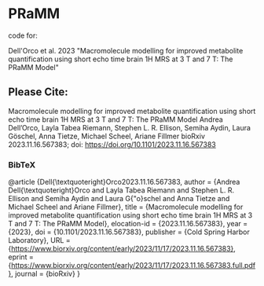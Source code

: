 # PRaMM

code for:

Dell'Orco et al. 2023 "Macromolecule modelling for improved metabolite quantification using short echo time brain 1H MRS at 3 T and 7 T: The PRaMM Model"


## Please Cite:

Macromolecule modelling for improved metabolite quantification using short echo time brain 1H MRS at 3 T and 7 T: The PRaMM Model
Andrea Dell’Orco, Layla Tabea Riemann, Stephen L. R. Ellison, Semiha Aydin, Laura Göschel, Anna Tietze, Michael Scheel, Ariane Fillmer
bioRxiv 2023.11.16.567383; doi: https://doi.org/10.1101/2023.11.16.567383

### BibTeX
@article {Dell{\textquoteright}Orco2023.11.16.567383,
	author = {Andrea Dell{\textquoteright}Orco and Layla Tabea Riemann and Stephen L. R. Ellison and Semiha Aydin and Laura G{\"o}schel and Anna Tietze and Michael Scheel and Ariane Fillmer},
	title = {Macromolecule modelling for improved metabolite quantification using short echo time brain 1H MRS at 3 T and 7 T: The PRaMM Model},
	elocation-id = {2023.11.16.567383},
	year = {2023},
	doi = {10.1101/2023.11.16.567383},
	publisher = {Cold Spring Harbor Laboratory},
	URL = {https://www.biorxiv.org/content/early/2023/11/17/2023.11.16.567383},
	eprint = {https://www.biorxiv.org/content/early/2023/11/17/2023.11.16.567383.full.pdf},
	journal = {bioRxiv}
}
